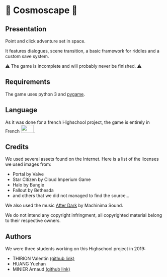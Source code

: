 # 🚀 Cosmoscape 🔎

## Presentation

Point and click adventure set in space.

It features dialogues, scene transition, a basic framework for riddles and a custom save system.

⚠️ The game is incomplete and will probably never be finished. ⚠️

## Requirements

The game uses python 3 and [pygame](https://www.pygame.org).

## Language

As it was done for a french Highschool project, the game is entirely in French <img src="https://upload.wikimedia.org/wikipedia/commons/thumb/c/c3/Flag_of_France.svg/langfr-225px-Flag_of_France.svg.png" width="40" height="25" />.

## Credits

We used several assets found on the Internet. Here is a list of the licenses we used images from:
- Portal by Valve
- Star Citizen by Cloud Imperium Game
- Halo by Bungie
- Fallout by Bethesda
- and others that we did not managed to find the source...

We also used the music [After Dark](https://www.youtube.com/watch?v=4djeeOd6ynk) by Machinima Sound.

We do not intend any copyright infringment, all copyrighted material belong to their respective owners.

## Authors

We were three students working on this Highschool project in 2019:
- THIRION Valentin [(github link)](https://github.com/JustinType)
- HUANG Yuehan 
- MINIER Arnaud [(github link)](https://github.com/Reallnas)
